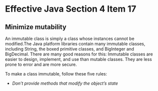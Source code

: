 # Effective Java Section 4 Item 17

## Minimize mutability
An immutable class is simply a class whose instances cannot be modified.The Java platform libraries contain many immutable classes, including String, the boxed primitive classes, and BigInteger and BigDecimal. There are many good reasons for this: Immutable classes are easier to design, implement, and use than mutable classes. They are less prone to error and are more secure.



To make a class immutable, follow these five rules:

- *Don’t provide methods that modify the object’s state*


